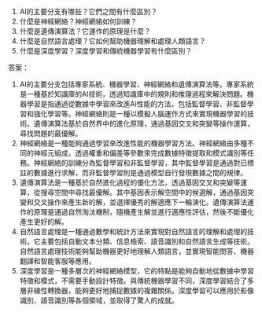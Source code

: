 1. AI的主要分支有哪些？它們之間有什麼區別？
2. 什麼是神經網絡？神經網絡如何訓練？
3. 什麼是遺傳演算法？它運作的原理是什麼？
4. 什麼是自然語言處理？它如何幫助機器理解和處理人類語言？
5. 什麼是深度學習？深度學習和傳統機器學習有什麼區別？

答案：
1. AI的主要分支包括專家系統、機器學習、神經網絡和遺傳演算法等。專家系統是一種基於知識庫的AI技術，透過知識庫中的規則和推理過程來解決問題。機器學習是指通過從數據中學習來改進AI性能的方法，包括監督學習、非監督學習和強化學習等。神經網絡則是一種以模擬人腦運作方式來實現機器學習的技術。遺傳演算法基於自然界中的進化原理，通過基因交叉和突變等操作運算，尋找問題的最優解。
2. 神經網絡是一種能夠通過學習來改進性能的機器學習方法。神經網絡由多種不同的神經元組成，透過權重和偏差等參數來完成數據特徵提取和模式識別等任務。神經網絡的訓練分為監督學習和非監督學習，其中監督學習是通過對已標註的數據進行求解，而非監督學習則是通過模型自行發現數據之間的規律。
3. 遺傳演算法是一種基於自然進化過程的優化方法，透過基因交叉和突變等運算，從搜尋空間中尋找最優解。其中基因表示解空間中的候選解，通過基因突變和交叉操作來產生新的解，並選擇優秀的解適應下一輪演化。遺傳演算法運作的原理是通過自然淘汰機制，隨機產生解並進行適應性評估，然後不斷優化產生更好的解。
4. 自然語言處理是一種通過數學和統計方法來實現對自然語言的理解和處理的技術。它主要包括自動文本分類、信息檢索、語音識別和自然語言生成等技術。自然語言處理技術能夠幫助機器更好地理解人類語言，並實現智能問答、機器翻譯和智能客服等應用。
5. 深度學習是一種多層次的神經網絡模型，它的特點是能夠自動地從數據中學習特徵和模式，不需要手動設計特徵。與傳統機器學習不同，深度學習結合了多層非線性轉換器，能夠更好地捕捉數據的複雜關係。深度學習可以應用於影像識別、語音識別等各個領域，並取得了驚人的成就。